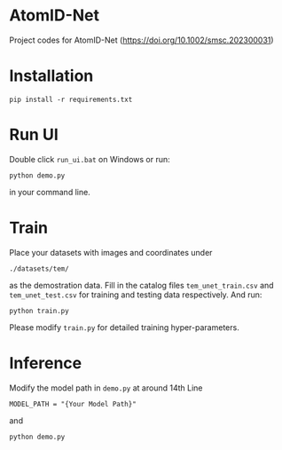 # AtomID-Net
Project codes for AtomID-Net (https://doi.org/10.1002/smsc.202300031)

# Installation
```
pip install -r requirements.txt
```

# Run UI
Double click `run_ui.bat` on Windows or run:
```
python demo.py
```
in your command line.

# Train
Place your datasets with images and coordinates under
```
./datasets/tem/
```
as the demostration data. Fill in the catalog files `tem_unet_train.csv` and `tem_unet_test.csv` for training and testing data respectively. And run:
```
python train.py
```
Please modify `train.py` for detailed training hyper-parameters.

# Inference
Modify the model path in `demo.py` at around 14th Line
```
MODEL_PATH = "{Your Model Path}"
```
and
```
python demo.py
```
